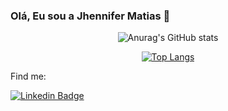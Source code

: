 ### Olá, Eu sou a Jhennifer Matias 👋

<div align="center">
  
  ![Anurag's GitHub stats](https://github-readme-stats.vercel.app/api?username=jhennymatias&show_icons=true&theme=radical)

  [![Top Langs](https://github-readme-stats.vercel.app/api/top-langs/?username=jhennymatias&layout=compact&theme=radical)](https://github.com/yushi1007)
  
</div>

  

Find me:

[![Linkedin Badge](https://img.shields.io/badge/-LinkedIn-blue?style=flat-square&logo=Linkedin&logoColor=white&link=https://www.linkedin.com/in/jhennifer-m-170818122/)](https://www.linkedin.com/in/jhennifer-m-170818122/)


